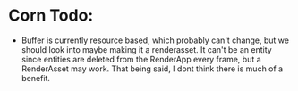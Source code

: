 # Corn Todo:
- Buffer is currently resource based, which probably can't change, but we should look into maybe making it a renderasset. It can't be an entity since entities are deleted from the RenderApp every frame, but a RenderAsset may work. That being said, I dont think there is much of a benefit.